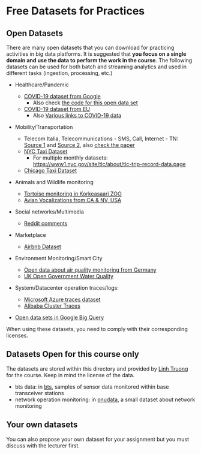 # Free Datasets for Practices

## Open Datasets
There are many open datasets that you can download for practicing activities in big data platforms. It is suggested that **you focus on a single domain and use the data to perform the work in the course**. The following datasets can be used for both batch and streaming analytics and used in different tasks (ingestion, processing, etc.)

* Healthcare/Pandemic
  - [COVID-19 dataset from Google](https://console.cloud.google.com/marketplace/details/bigquery-public-datasets/covid19-public-data-program)
    - Also check [the code for this open data set](https://github.com/GoogleCloudPlatform/covid-19-open-data)
  - [COVID-19 dataset from EU](https://data.europa.eu/euodp/en/data/dataset/covid-19-coronavirus-data)
    - Also [Various links to COVID-19 data](https://www.ecdc.europa.eu/en/covid-19/data)

* Mobility/Transportation
  - Telecom Italia, Telecommunications - SMS, Call, Internet - TN: [Source 1](https://dandelion.eu/datamine/open-big-data/) and [Source 2](http://aris.me/contents/teaching/data-mining-2015/project/BigDataChallengeData.html), also [check the paper](https://www.nature.com/articles/sdata201555.pdf)
  - [NYC Taxi Dataset](https://data.cityofnewyork.us/Transportation/2018-Yellow-Taxi-Trip-Data/t29m-gskq)
    - For multiple monthly datasets: https://www1.nyc.gov/site/tlc/about/tlc-trip-record-data.page
  - [Chicago Taxi Dataset](https://data.cityofchicago.org/Transportation/Taxi-Trips/wrvz-psew)
* Animals and Wildlife monitoring
  - [Tortoise monitoring in Korkeasaari ZOO](https://iot.fvh.fi/downloads/tortoise/)
  - [Avian Vocalizations from CA & NV, USA](https://www.kaggle.com/samhiatt/xenocanto-avian-vocalizations-canv-usa)
* Social networks/Multimedia
  - [Reddit comments](https://www.kaggle.com/reddit/reddit-comments-may-2015)
* Marketplace
  - [Airbnb Dataset](http://insideairbnb.com/get-the-data.html)
* Environment Monitoring/Smart City
  - [Open data about air quality monitoring from Germany](https://github.com/opendata-stuttgart/meta/wiki/EN-APIs)
  - [UK Open Government Water Quality](https://environment.data.gov.uk/water-quality/view/landing)
* System/Datacenter operation traces/logs:
  - [Microsoft Azure traces dataset](https://github.com/Azure/AzurePublicDataset)
  - [Alibaba Cluster Traces](https://github.com/alibaba/clusterdata)

* [Open data sets in Google Big Query](https://cloud.google.com/bigquery/public-data)

When using these datasets, you need to comply with their corresponding licenses.

## Datasets Open for this course only

The datasets are stored within this directory and provided by [Linh Truong](https://users.aalto.fi/~truongh4/) for the course. Keep in mind the license of the data.

* bts data: in [bts](bts/README.md), samples of sensor data monitored within base transceiver stations
* network operation monitoring: in [onudata](onudata/README.md), a small dataset about network monitoring

## Your own datasets

You can also propose your own dataset for your assignment but you must discuss with the lecturer first.
